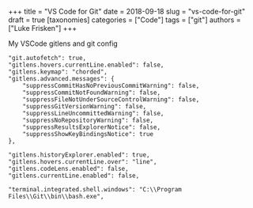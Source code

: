 +++
title = "VS Code for Git"
date = 2018-09-18
slug = "vs-code-for-git"
draft = true
[taxonomies]
categories = ["Code"]
tags = ["git"]
authors = ["Luke Frisken"]
+++

My VSCode gitlens and git config

``` {.json}
"git.autofetch": true,
"gitlens.hovers.currentLine.enabled": false,
"gitlens.keymap": "chorded",
"gitlens.advanced.messages": {
    "suppressCommitHasNoPreviousCommitWarning": false,
    "suppressCommitNotFoundWarning": false,
    "suppressFileNotUnderSourceControlWarning": false,
    "suppressGitVersionWarning": false,
    "suppressLineUncommittedWarning": false,
    "suppressNoRepositoryWarning": false,
    "suppressResultsExplorerNotice": false,
    "suppressShowKeyBindingsNotice": true
},

"gitlens.historyExplorer.enabled": true,
"gitlens.hovers.currentLine.over": "line",
"gitlens.codeLens.enabled": false,
"gitlens.currentLine.enabled": false,

"terminal.integrated.shell.windows": "C:\\Program Files\\Git\\bin\\bash.exe",
```
